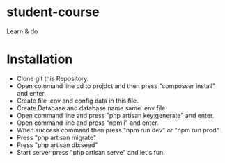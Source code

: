 # student-course
Learn &amp; do

# Installation
- Clone git this Repository.
- Open command line cd to projdct and then press "composser install" and enter.
- Create file .env and config data in this file.
- Create Database and database name same .env file.
- Open command line and press "php artisan key:generate" and enter.
- Open command line and press "npm i" and enter.
- When success command then press "npm run dev" or "npm run prod"
- Press "php artisan migrate"
- Press "php artisan db:seed"
- Start server press "php artisan serve" and let's fun.
